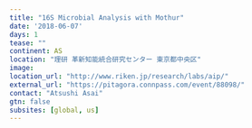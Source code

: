 ```yaml
---
title: "16S Microbial Analysis with Mothur"
date: '2018-06-07'
days: 1
tease: ""
continent: AS
location: "理研 革新知能統合研究センター 東京都中央区"
image: 
location_url: "http://www.riken.jp/research/labs/aip/"
external_url: "https://pitagora.connpass.com/event/88098/"
contact: "Atsushi Asai"
gtn: false
subsites: [global, us]
---
```

